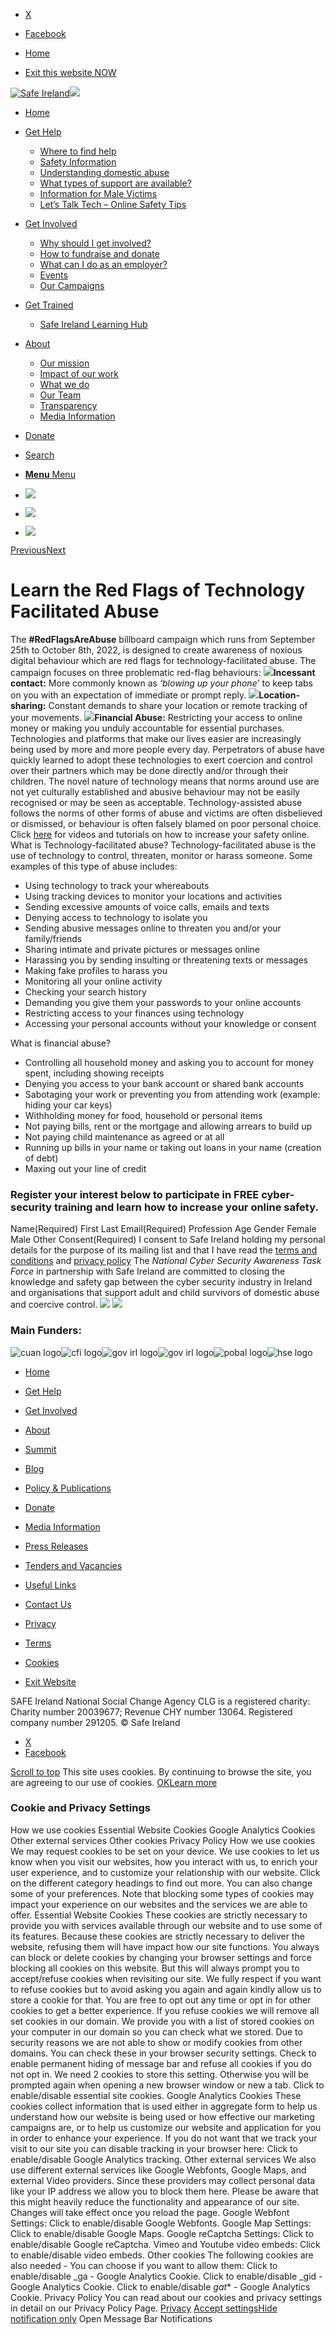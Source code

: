   * [X](https://twitter.com/SAFEIreland "X")
  * [Facebook](https://www.facebook.com/safe.ireland "Facebook")


  * [Home](https://www.safeireland.ie/)
  * [Exit this website NOW](https://www.google.ie/)


[![Safe Ireland](https://www.safeireland.ie/wp-content/themes/master/images/si-logo-2018v1.png)![](https://www.safeireland.ie/wp-content/themes/master/images/si-logo-2018v1-reverse.png)](https://www.safeireland.ie/)
  * [Home](https://www.safeireland.ie/)
  * [Get Help](https://www.safeireland.ie/get-help/)
    * [Where to find help](https://www.safeireland.ie/get-help/where-to-find-help/)
    * [Safety Information](https://www.safeireland.ie/get-help/safety-information/)
    * [Understanding domestic abuse](https://www.safeireland.ie/get-help/understanding-domestic-abuse/)
    * [What types of support are available?](https://www.safeireland.ie/get-help/what-types-of-support-are-available/)
    * [Information for Male Victims](https://www.safeireland.ie/get-help/information-for-male-victims/)
    * [Let’s Talk Tech – Online Safety Tips](https://www.safeireland.ie/lets-talk-tech-online-safety-tips/)
  * [Get Involved](https://www.safeireland.ie/get-involved/)
    * [Why should I get involved?](https://www.safeireland.ie/get-involved/why-should-i-get-involved/)
    * [How to fundraise and donate](https://www.safeireland.ie/get-involved/how-to-fundraise-and-donate/)
    * [What can I do as an employer?](https://www.safeireland.ie/get-involved/what-can-i-do-as-an-employer/)
    * [Events](https://www.safeireland.ie/get-involved/events/)
    * [Our Campaigns](https://www.safeireland.ie/get-involved/our-campaigns/)
  * [Get Trained](https://www.safeireland.ie/learn-the-red-flags-of-technology-facilitated-abuse/)
    * [Safe Ireland Learning Hub](https://www.safeireland.ie/safe-ireland-learning-hub/)
  * [About](https://www.safeireland.ie/about/)
    * [Our mission](https://www.safeireland.ie/about/our-mission/)
    * [Impact of our work](https://www.safeireland.ie/about/impact-of-our-work/)
    * [What we do](https://www.safeireland.ie/about/what-we-do/)
    * [Our Team](https://www.safeireland.ie/about/our-team/)
    * [Transparency](https://www.safeireland.ie/about/transparency/)
    * [Media Information](https://www.safeireland.ie/about/media-information/)
  * [Donate](https://www.safeireland.ie/get-involved/how-to-fundraise-and-donate/)
  * [Search](https://www.safeireland.ie/learn-the-red-flags-of-technology-facilitated-abuse/?s=)
  * [ **Menu** Menu ](https://www.safeireland.ie/learn-the-red-flags-of-technology-facilitated-abuse/)


  * [![](https://www.safeireland.ie/wp-content/uploads/bilboard-slider-01.jpg)](https://www.safeireland.ie/learn-the-red-flags-of-technology-facilitated-abuse/#register-cybersecurity)
  * [![](https://www.safeireland.ie/wp-content/uploads/bilboard-slider-02.jpg)](https://www.safeireland.ie/learn-the-red-flags-of-technology-facilitated-abuse/#register-cybersecurity)
  * [![](https://www.safeireland.ie/wp-content/uploads/bilboard-slider-03.jpg)](https://www.safeireland.ie/learn-the-red-flags-of-technology-facilitated-abuse/#register-cybersecurity)


[Previous](https://www.safeireland.ie/learn-the-red-flags-of-technology-facilitated-abuse/#prev)[Next](https://www.safeireland.ie/learn-the-red-flags-of-technology-facilitated-abuse/#next)
# Learn the **Red Flags** of Technology Facilitated Abuse
The **#RedFlagsAreAbuse** billboard campaign which runs from September 25th to October 8th, 2022, is designed to create awareness of noxious digital behaviour which are red flags for technology-facilitated abuse. The campaign focuses on three problematic red-flag behaviours:
**![](https://www.safeireland.ie/wp-content/uploads/red-flag-icon-01.png)Incessant contact:** More commonly known as _‘blowing up your phone’_ to keep tabs on you with an expectation of immediate or prompt reply.
**![](https://www.safeireland.ie/wp-content/uploads/red-flag-icon-02.png)Location-sharing:** Constant demands to share your location or remote tracking of your movements.
**![](https://www.safeireland.ie/wp-content/uploads/red-flag-icon-03.png)Financial Abuse:** Restricting your access to online money or making you unduly accountable for essential purchases.
Technologies and platforms that make our lives easier are increasingly being used by more and more people every day. Perpetrators of abuse have quickly learned to adopt these technologies to exert coercion and control over their partners which may be done directly and/or through their children.
The novel nature of technology means that norms around use are not yet culturally established and abusive behaviour may not be easily recognised or may be seen as acceptable. Technology-assisted abuse follows the norms of other forms of abuse and victims are often disbelieved or dismissed, or behaviour is often falsely blamed on poor personal choice. Click [here](https://www.safeireland.ie/lets-talk-tech-online-safety-tips/) for videos and tutorials on how to increase your safety online.
What is Technology-facilitated abuse?
Technology-facilitated abuse is the use of technology to control, threaten, monitor or harass someone. Some examples of this type of abuse includes:
  * Using technology to track your whereabouts
  * Using tracking devices to monitor your locations and activities
  * Sending excessive amounts of voice calls, emails and texts
  * Denying access to technology to isolate you
  * Sending abusive messages online to threaten you and/or your family/friends
  * Sharing intimate and private pictures or messages online
  * Harassing you by sending insulting or threatening texts or messages
  * Making fake profiles to harass you
  * Monitoring all your online activity
  * Checking your search history
  * Demanding you give them your passwords to your online accounts
  * Restricting access to your finances using technology
  * Accessing your personal accounts without your knowledge or consent


What is financial abuse?
  * Controlling all household money and asking you to account for money spent, including showing receipts
  * Denying you access to your bank account or shared bank accounts
  * Sabotaging your work or preventing you from attending work (example: hiding your car keys)
  * Withholding money for food, household or personal items
  * Not paying bills, rent or the mortgage and allowing arrears to build up
  * Not paying child maintenance as agreed or at all
  * Running up bills in your name or taking out loans in your name (creation of debt)
  * Maxing out your line of credit


### Register your interest below to participate in FREE cyber-security training and learn how to increase your online safety.
Name(Required)
First Last
Email(Required)
Profession
Age
Gender
Female
Male
Other
Consent(Required)
I consent to Safe Ireland holding my personal details for the purpose of its mailing list and that I have read the [terms and conditions](https://www.safeireland.ie/terms/) and [privacy policy](https://www.safeireland.ie/privacy/ )
The _National Cyber Security Awareness Task Force_ in partnership with Safe Ireland are committed to closing the knowledge and safety gap between the cyber security industry in Ireland and organisations that support adult and child survivors of domestic abuse and coercive control.
![](https://www.safeireland.ie/wp-content/uploads/cyber-awareness-logo-500px.png) ![](https://www.safeireland.ie/wp-content/uploads/CyberSKills-Logo-500px.png)
### Main Funders:
![cuan logo](https://www.safeireland.ie/wp-content/uploads/logo-cuan.png)![cfi logo](https://www.safeireland.ie/wp-content/uploads/logo-cfi.png)![gov irl logo](https://www.safeireland.ie/wp-content/uploads/logo-goi2.png)![gov irl logo](https://www.safeireland.ie/wp-content/uploads/logo-doj.png)![pobal logo](https://www.safeireland.ie/wp-content/uploads/logo-pobal.png)![hse logo](https://www.safeireland.ie/wp-content/uploads/logo-hse.png)
  * [Home](https://www.safeireland.ie/)
  * [Get Help](https://www.safeireland.ie/get-help/)
  * [Get Involved](https://www.safeireland.ie/get-involved/)
  * [About](https://www.safeireland.ie/about/)
  * [Summit](https://www.safeireland.ie/?page_id=3620)
  * [Blog](https://www.safeireland.ie/blog/)


  * [Policy & Publications](https://www.safeireland.ie/policy-publications/)
  * [Donate](https://www.safeireland.ie/get-involved/how-to-fundraise-and-donate/)
  * [Media Information](https://www.safeireland.ie/about/media-information/)
  * [Press Releases](https://www.safeireland.ie/about/media-information/press-releases/)
  * [Tenders and Vacancies](https://www.safeireland.ie/tenders-and-vacancies/)
  * [Useful Links](https://www.safeireland.ie/links/)


  * [Contact Us](https://www.safeireland.ie/contact-us/)
  * [Privacy](https://www.safeireland.ie/privacy/)
  * [Terms](https://www.safeireland.ie/terms/)
  * [Cookies](https://www.safeireland.ie/cookies/)
  * [Exit Website](https://www.google.ie)


SAFE Ireland National Social Change Agency CLG is a registered charity: Charity number 20039677; Revenue CHY number 13064. Registered company number 291205.
© Safe Ireland 
  * [X](https://twitter.com/SAFEIreland "X")
  * [Facebook](https://www.facebook.com/safe.ireland "Facebook")


[Scroll to top](https://www.safeireland.ie/learn-the-red-flags-of-technology-facilitated-abuse/#top "Scroll to top")
This site uses cookies. By continuing to browse the site, you are agreeing to our use of cookies.
[OK](https://www.safeireland.ie/learn-the-red-flags-of-technology-facilitated-abuse/)[Learn more](https://www.safeireland.ie/learn-the-red-flags-of-technology-facilitated-abuse/)
### Cookie and Privacy Settings
How we use cookies
Essential Website Cookies
Google Analytics Cookies
Other external services
Other cookies
Privacy Policy
How we use cookies
We may request cookies to be set on your device. We use cookies to let us know when you visit our websites, how you interact with us, to enrich your user experience, and to customize your relationship with our website. 
Click on the different category headings to find out more. You can also change some of your preferences. Note that blocking some types of cookies may impact your experience on our websites and the services we are able to offer.
Essential Website Cookies
These cookies are strictly necessary to provide you with services available through our website and to use some of its features.
Because these cookies are strictly necessary to deliver the website, refusing them will have impact how our site functions. You always can block or delete cookies by changing your browser settings and force blocking all cookies on this website. But this will always prompt you to accept/refuse cookies when revisiting our site.
We fully respect if you want to refuse cookies but to avoid asking you again and again kindly allow us to store a cookie for that. You are free to opt out any time or opt in for other cookies to get a better experience. If you refuse cookies we will remove all set cookies in our domain.
We provide you with a list of stored cookies on your computer in our domain so you can check what we stored. Due to security reasons we are not able to show or modify cookies from other domains. You can check these in your browser security settings.
Check to enable permanent hiding of message bar and refuse all cookies if you do not opt in. We need 2 cookies to store this setting. Otherwise you will be prompted again when opening a new browser window or new a tab.
Click to enable/disable essential site cookies.
Google Analytics Cookies
These cookies collect information that is used either in aggregate form to help us understand how our website is being used or how effective our marketing campaigns are, or to help us customize our website and application for you in order to enhance your experience.
If you do not want that we track your visit to our site you can disable tracking in your browser here:
Click to enable/disable Google Analytics tracking.
Other external services
We also use different external services like Google Webfonts, Google Maps, and external Video providers. Since these providers may collect personal data like your IP address we allow you to block them here. Please be aware that this might heavily reduce the functionality and appearance of our site. Changes will take effect once you reload the page.
Google Webfont Settings:
Click to enable/disable Google Webfonts.
Google Map Settings:
Click to enable/disable Google Maps.
Google reCaptcha Settings:
Click to enable/disable Google reCaptcha.
Vimeo and Youtube video embeds:
Click to enable/disable video embeds.
Other cookies
The following cookies are also needed - You can choose if you want to allow them:
Click to enable/disable _ga - Google Analytics Cookie.
Click to enable/disable _gid - Google Analytics Cookie.
Click to enable/disable _gat_* - Google Analytics Cookie.
Privacy Policy
You can read about our cookies and privacy settings in detail on our Privacy Policy Page. 
[Privacy](https://www.safeireland.ie/privacy/)
[Accept settings](https://www.safeireland.ie/learn-the-red-flags-of-technology-facilitated-abuse/ "Allow to use cookies, you always can modify used cookies and services")[Hide notification only](https://www.safeireland.ie/learn-the-red-flags-of-technology-facilitated-abuse/ "Do not allow to use cookies or services - some functionality on our site might not work as expected.")
Open Message Bar
Notifications
